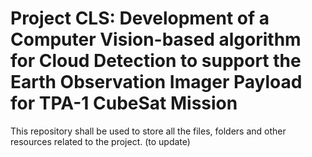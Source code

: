 # Project CLS: Development of a Computer Vision-based algorithm for Cloud Detection to support the Earth Observation Imager Payload for TPA-1 CubeSat Mission
This repository shall be used to store all the files, folders and other resources related to the project. (to update)
